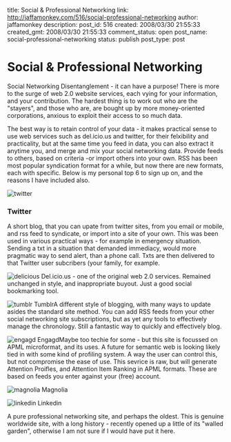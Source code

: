 title: Social & Professional Networking
link: http://jaffamonkey.com/516/social-professional-networking
author: jaffamonkey
description: 
post_id: 516
created: 2008/03/30 21:55:33
created_gmt: 2008/03/30 21:55:33
comment_status: open
post_name: social-professional-networking
status: publish
post_type: post

# Social & Professional Networking

Social Networking Disentanglement - it can have a purpose! There is more to the surge of web 2.0 website services, each vying for your information, and your contribution. The hardest thing is to work out who are the "stayers", and those who are, are bought up by more money-oriented corporations, anxious to exploit their access to so much data.

The best way is to retain control of your data - it makes practical sense to use web services such as del.icio.us and twitter, for their felxibility and practicality, but at the same time you feed in data, you can also extract it anytime you, and merge and mix your social networking data. Provide feeds to others, based on criteria -or import others into your own. RSS has been most popular syndication format for a while, but now there are new formats, each with specific. Below is my personal top 6 to sign up on, and the reasons I have included also.

![twitter](http://www.jaffamonkey.co.uk/images/sites/twitter.png)

### Twitter

A short blog, that you can upate from twitter sites, from you email or mobile, and rss feed to syndicate, or import into a site of your own. This was been used in various practical ways - for example in emergency situation. Sending a txt in a situation that demanded immediacy, would more pragmatic way to send alert, than a phone call. Txts are then delivered to that Twitter user subcribers (your family, for example.

![delicious](http://www.jaffamonkey.co.uk/images/sites/delicious.png)
Del.icio.us - one of the original web 2.0 services. Remained unchanged in style, and inappropriate buyout. Just a good social bookmarking tool.

![tumblr](http://www.jaffamonkey.co.uk/images/sites/tumblr.png)
TumblrA different style of blogging, with many ways to update asides the standard site method. You can add RSS feeds from your other social networking site subscriptions, but as yet any tools to effectively manage the chronology. Still a fantastic way to quickly and effectively blog.

![engagd](http://www.jaffamonkey.co.uk/images/sites/engagd.png)
EngagdMaybe too techie for some - but this site is focussed on APML microformat, and its uses. A future for semantic web is looking likely tied in with some kind of profiling system. A way the user can control this, but not compromise the ease of use. This sevrice is raw, but will generate Attention Proifles, and Attention Item Ranking in APML formats. These are based on feeds you enter against your (free) account.

![magnolia](http://www.jaffamonkey.co.uk/images/sites/magnolia.png)
Magnolia

![linkedin](http://www.jaffamonkey.co.uk/images/sites/linkedin.png)
Linkedin

A pure professional networking site, and perhaps the oldest. This is genuine worldwide site, with a long history - recently opened up a little of its "walled garden", otherwise I am not sure if I would have put it here.